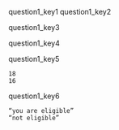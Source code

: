 question1_key1
question1_key2



question1_key3


question1_key4




question1_key5


```
18
16
```
question1_key6


```
“you are eligible”
“not eligible”
```
